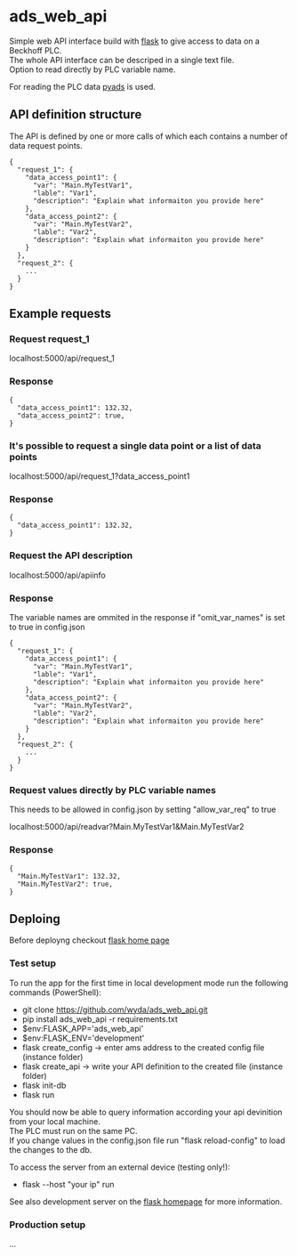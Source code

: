 # ads_web_api

Simple web API interface build with [flask](https://flask.palletsprojects.com/en/2.2.x/) to give access to data on a Beckhoff PLC.  
The whole API interface can be descriped in a single text file.  
Option to read directly by PLC variable name.  
  
For reading the PLC data [pyads](https://github.com/stlehmann/pyads) is used.  

## API definition structure  
The API is defined by one or more calls of which each contains a number of data request points.  

```
{
  "request_1": {
    "data_access_point1": {
      "var": "Main.MyTestVar1",
      "lable": "Var1",
      "description": "Explain what informaiton you provide here"
    },
    "data_access_point2": {
      "var": "Main.MyTestVar2",
      "lable": "Var2",
      "description": "Explain what informaiton you provide here"
    }
  },
  "request_2": {
    ...
  }
}
```

## Example requests  
### Request request_1  
localhost:5000/api/request_1  
### Response  
```
{
  "data_access_point1": 132.32,
  "data_access_point2": true,
}
```

### It's possible to request a single data point or a list of data points
 localhost:5000/api/request_1?data_access_point1  
### Response 
```
{
  "data_access_point1": 132.32,
}
```

### Request the API description  
localhost:5000/api/apiinfo  
### Response 
The variable names are ommited in the response if "omit_var_names" is set to true in config.json  
```
{
  "request_1": {
    "data_access_point1": {
      "var": "Main.MyTestVar1",
      "lable": "Var1",
      "description": "Explain what informaiton you provide here"
    },
    "data_access_point2": {
      "var": "Main.MyTestVar2",
      "lable": "Var2",
      "description": "Explain what informaiton you provide here"
    }
  },
  "request_2": {
    ...
  }
}
```

### Request values directly by PLC variable names
This needs to be allowed in config.json by setting "allow_var_req" to true

localhost:5000/api/readvar?Main.MyTestVar1&Main.MyTestVar2  

### Response 
```
{
  "Main.MyTestVar1": 132.32,
  "Main.MyTestVar2": true,
}
```

## Deploing  
Before deployng checkout [flask home page](https://flask.palletsprojects.com/en/2.2.x/deploying/)  
### Test setup  
To run the app for the first time in local development mode run the following commands (PowerShell):  
* git clone https://github.com/wyda/ads_web_api.git  
* pip install ads_web_api -r requirements.txt  
* $env:FLASK_APP='ads_web_api'  
* $env:FLASK_ENV='development'  
* flask create_config -> enter ams address to the created config file (instance folder)   
* flask create_api -> write your API definition to the created file (instance folder)  
* flask init-db  
* flask run  
  
You should now be able to query information according your api devinition from your local machine.   
The PLC must run on the same PC.  
If you change values in the config.json file run "flask reload-config" to load the changes to the db.  
  
To access the server from an external device (testing only!):  
* flask --host "your ip" run  

See also development server on the [flask homepage](https://flask.palletsprojects.com/en/2.2.x/server/) for more information.  
### Production setup  
...  